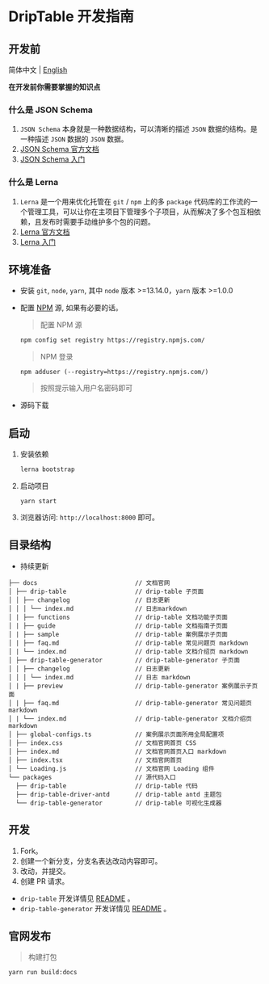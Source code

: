 # DripTable 开发指南

## 开发前

简体中文 | [English](./DEVELOP.md)

**在开发前你需要掌握的知识点**

### 什么是 JSON Schema

1. `JSON Schema` 本身就是一种数据结构，可以清晰的描述 `JSON` 数据的结构。是一种描述 `JSON` 数据的 `JSON` 数据。
2. [JSON Schema 官方文档](http://json-schema.org/)
3. [JSON Schema 入门](https://www.jianshu.com/p/1711f2f24dcf?utm_campaign=hugo)

### 什么是 Lerna

1. `Lerna` 是一个用来优化托管在 `git` / `npm` 上的多 `package` 代码库的工作流的一个管理工具，可以让你在主项目下管理多个子项目，从而解决了多个包互相依赖，且发布时需要手动维护多个包的问题。
2. [Lerna 官方文档](https://lerna.js.org/)
3. [Lerna 入门](https://www.jianshu.com/p/09fd41cdbbc4)

## 环境准备

- 安装 `git`, `node`, `yarn`, 其中 `node` 版本 >=13.14.0，`yarn` 版本 >=1.0.0
- 配置 [NPM](https://registry.npmjs.com/) 源, 如果有必要的话。

  > 配置 NPM 源

  ```sh
  npm config set registry https://registry.npmjs.com/
  ```

  > NPM 登录

  ```shell
  npm adduser (--registry=https://registry.npmjs.com/)
  ```

  > 按照提示输入用户名密码即可

- 源码下载

## 启动

1. 安装依赖

   ```sh
   lerna bootstrap
   ```

2. 启动项目

   ```
   yarn start
   ```

3. 浏览器访问: `http://localhost:8000` 即可。

## 目录结构

- 持续更新

```
├── docs                           // 文档官网
│ ├── drip-table                   // drip-table 子页面
│ │ ├── changelog                  // 日志更新
│ │ │ └── index.md                 // 日志markdown
│ | ├── functions                  // drip-table 文档功能子页面
│ | ├── guide                      // drip-table 文档指南子页面
│ | ├── sample                     // drip-table 案例展示子页面
│ | ├── faq.md                     // drip-table 常见问题页 markdown
│ | └── index.md                   // drip-table 文档介绍页 markdown
│ ├── drip-table-generator         // drip-table-generator 子页面
│ │ ├── changelog                  // 日志更新
│ │ │ └── index.md                 // 日志 markdown
│ | ├── preview                    // drip-table-generator 案例展示子页面
│ | ├── faq.md                     // drip-table-generator 常见问题页 markdown
│ | └── index.md                   // drip-table-generator 文档介绍页 markdown
│ ├── global-configs.ts            // 案例展示页面所用全局配置项
│ ├── index.css                    // 文档官网首页 CSS
│ ├── index.md                     // 文档官网首页入口 markdown
│ ├── index.tsx                    // 文档官网首页
│ └── Loading.js                   // 文档官网 Loading 组件
└── packages                       // 源代码入口
  ├── drip-table                   // drip-table 代码
  ├── drip-table-driver-antd       // drip-table antd 主题包
  └── drip-table-generator         // drip-table 可视化生成器
```

## 开发

1. Fork。
2. 创建一个新分支，分支名表达改动内容即可。
3. 改动，并提交。
4. 创建 PR 请求。

- `drip-table` 开发详情见 [README](./packages/drip-table/README.zh-CN.md) 。
- `drip-table-generator` 开发详情见 [README](./packages/drip-table-generator/README.zh-CN.md) 。

## 官网发布

> 构建打包

```
yarn run build:docs
```
